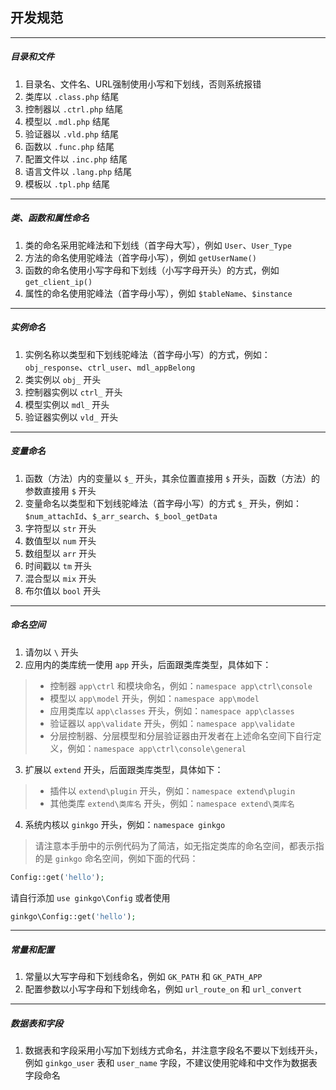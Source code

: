 ## 开发规范

----------

##### 目录和文件
1. 目录名、文件名、URL强制使用小写和下划线，否则系统报错
2. 类库以 `.class.php` 结尾
3. 控制器以 `.ctrl.php` 结尾
4. 模型以 `.mdl.php` 结尾
5. 验证器以 `.vld.php` 结尾
6. 函数以 `.func.php` 结尾
7. 配置文件以 `.inc.php` 结尾
8. 语言文件以 `.lang.php` 结尾
9. 模板以 `.tpl.php` 结尾

----------

##### 类、函数和属性命名
1. 类的命名采用驼峰法和下划线（首字母大写），例如 `User`、`User_Type`
2. 方法的命名使用驼峰法（首字母小写），例如 `getUserName()`
3. 函数的命名使用小写字母和下划线（小写字母开头）的方式，例如 `get_client_ip()`
4. 属性的命名使用驼峰法（首字母小写），例如 `$tableName`、`$instance`

----------

##### 实例命名
1. 实例名称以类型和下划线驼峰法（首字母小写）的方式，例如：`obj_response`、`ctrl_user`、`mdl_appBelong`
2. 类实例以 `obj_` 开头
3. 控制器实例以 `ctrl_` 开头
4. 模型实例以 `mdl_` 开头
5. 验证器实例以 `vld_` 开头

----------

##### 变量命名
1. 函数（方法）内的变量以 `$_` 开头，其余位置直接用 `$` 开头，函数（方法）的参数直接用 `$` 开头
2. 变量命名以类型和下划线驼峰法（首字母小写）的方式 `$_` 开头，例如：`$num_attachId`、`$_arr_search`、`$_bool_getData`
3. 字符型以 `str` 开头
4. 数值型以 `num` 开头
5. 数组型以 `arr` 开头
6. 时间戳以 `tm` 开头
7. 混合型以 `mix` 开头
8. 布尔值以 `bool` 开头

----------

##### 命名空间
1. 请勿以 `\` 开头
2. 应用内的类库统一使用 `app` 开头，后面跟类库类型，具体如下：

> * 控制器 `app\ctrl` 和模块命名，例如：`namespace app\ctrl\console`
> * 模型以 `app\model` 开头，例如：`namespace app\model`
> * 应用类库以 `app\classes` 开头，例如：`namespace app\classes`
> * 验证器以 `app\validate` 开头，例如：`namespace app\validate`
> * 分层控制器、分层模型和分层验证器由开发者在上述命名空间下自行定义，例如：`namespace app\ctrl\console\general`

3. 扩展以 `extend` 开头，后面跟类库类型，具体如下：

> * 插件以 `extend\plugin` 开头，例如：`namespace extend\plugin`
> * 其他类库 `extend\类库名` 开头，例如：`namespace extend\类库名`

4. 系统内核以 `ginkgo` 开头，例如：`namespace ginkgo`

> 请注意本手册中的示例代码为了简洁，如无指定类库的命名空间，都表示指的是 `ginkgo` 命名空间，例如下面的代码：

``` php
Config::get('hello');
```

请自行添加 `use ginkgo\Config` 或者使用

``` php
ginkgo\Config::get('hello');
```

----------

##### 常量和配置
1. 常量以大写字母和下划线命名，例如 `GK_PATH` 和 `GK_PATH_APP`
2. 配置参数以小写字母和下划线命名，例如 `url_route_on` 和 `url_convert`

----------

##### 数据表和字段
1. 数据表和字段采用小写加下划线方式命名，并注意字段名不要以下划线开头，例如 `ginkgo_user` 表和 `user_name` 字段，不建议使用驼峰和中文作为数据表字段命名
